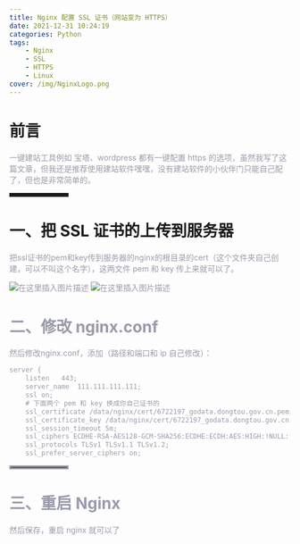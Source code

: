 ```yaml
---
title: Nginx 配置 SSL 证书（网站变为 HTTPS）
date: 2021-12-31 10:24:19
categories: Python
tags:
    - Nginx
    - SSL
    - HTTPS
    - Linux
cover: /img/NginxLogo.png
---
```

# 前言

<font color=#999AAA >一键建站工具例如 宝塔、wordpress 都有一键配置 https 的选项，虽然我写了这篇文章，但我还是推荐使用建站软件嘿嘿，没有建站软件的小伙伴门只能自己配了，但也是非常简单的。</font>

<hr style=" border:solid; width:100px; height:1px;" color=#000000 size=1">



# 一、把 SSL 证书的上传到服务器


<font color=#999AAA >把ssl证书的pem和key传到服务器的nginx的根目录的cert（这个文件夹自己创建，可以不叫这个名字），这两文件 pem 和 key 传上来就可以了。

![在这里插入图片描述](https://img-blog.csdnimg.cn/9b7048dacf34491991e26f90fa61c9d8.png)
![在这里插入图片描述](https://img-blog.csdnimg.cn/7dc38fee577a43ca9dce17c4dd4e8c93.png)

# 二、修改 nginx.conf

<font color=#999AAA >然后修改nginx.conf，添加（路径和端口和 ip 自己修改）：

```xml
server {
	listen   443;
	server_name  111.111.111.111; 	
	ssl on;
	# 下面两个 pem 和 key 换成你自己证书的
	ssl_certificate /data/nginx/cert/6722197_godata.dongtou.gov.cn.pem;
	ssl_certificate_key /data/nginx/cert/6722197_godata.dongtou.gov.cn.key;
	ssl_session_timeout 5m;
	ssl_ciphers ECDHE-RSA-AES128-GCM-SHA256:ECDHE:ECDH:AES:HIGH:!NULL:!aNULL:!MD5:!ADH:!RC4;
	ssl_protocols TLSv1 TLSv1.1 TLSv1.2;	
	ssl_prefer_server_ciphers on;
```




<hr style=" border:solid; width:100px; height:1px;" color=#000000 size=1">

# 三、重启 Nginx
<font color=#999AAA >然后保存，重启 nginx 就可以了
